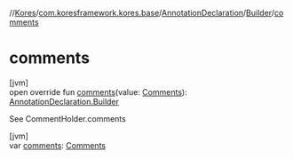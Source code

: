 //[Kores](../../../../index.md)/[com.koresframework.kores.base](../../index.md)/[AnnotationDeclaration](../index.md)/[Builder](index.md)/[comments](comments.md)

# comments

[jvm]\
open override fun [comments](comments.md)(value: [Comments](../../../com.koresframework.kores.base.comment/-comments/index.md)): [AnnotationDeclaration.Builder](index.md)

See CommentHolder.comments

[jvm]\
var [comments](comments.md): [Comments](../../../com.koresframework.kores.base.comment/-comments/index.md)
